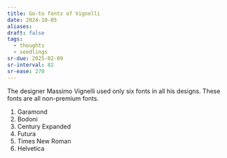 ```yaml
---
title: Go-to fonts of Vignelli
date: 2024-10-05
aliases: 
draft: false
tags:
  - thoughts
  - seedlings
sr-due: 2025-02-09
sr-interval: 82
sr-ease: 270
---
```

The designer Massimo Vignelli used only six fonts in all his designs. These fonts are all non-premium fonts.

1. Garamond
2. Bodoni
3. Century Expanded
4. Futura
5. Times New Roman
6. Helvetica